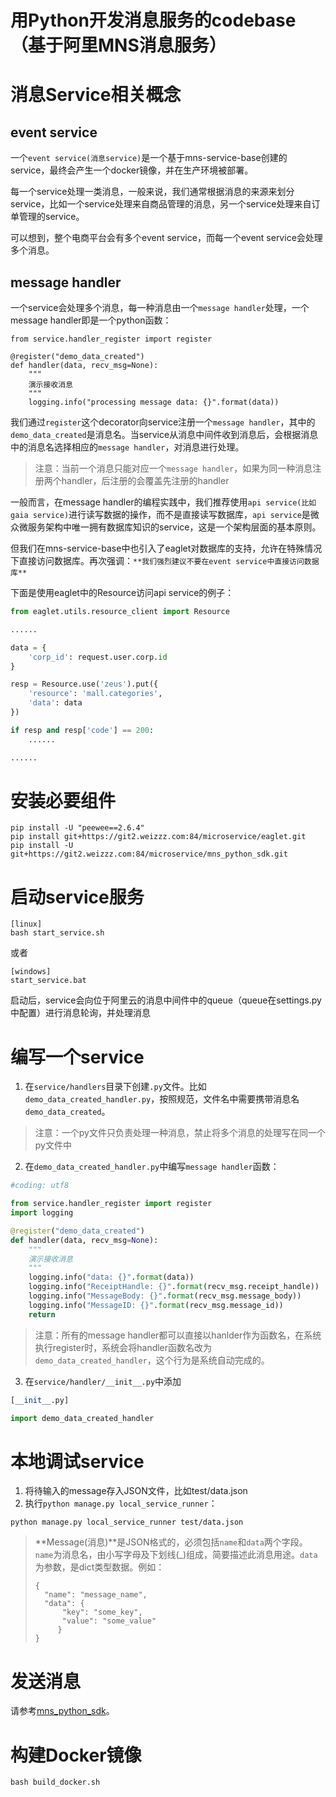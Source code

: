 # 用Python开发消息服务的codebase（基于阿里MNS消息服务）

# 消息Service相关概念
## event service
一个`event service(消息service)`是一个基于mns-service-base创建的service，最终会产生一个docker镜像，并在生产环境被部署。

每一个service处理一类消息，一般来说，我们通常根据消息的来源来划分service，比如一个service处理来自商品管理的消息，另一个service处理来自订单管理的service。

可以想到，整个电商平台会有多个event service，而每一个event service会处理多个消息。

## message handler
一个service会处理多个消息，每一种消息由一个`message handler`处理，一个message handler即是一个python函数：

```
from service.handler_register import register

@register("demo_data_created")
def handler(data, recv_msg=None):
	"""
	演示接收消息
	"""
	logging.info("processing message data: {}".format(data))
```

我们通过`register`这个decorator向service注册一个`message handler`，其中的`demo_data_created`是消息名。当service从消息中间件收到消息后，会根据消息中的消息名选择相应的`message handler`，对消息进行处理。

> 注意：当前一个消息只能对应一个`message handler`，如果为同一种消息注册两个handler，后注册的会覆盖先注册的handler

一般而言，在message handler的编程实践中，我们推荐使用`api service(比如gaia service)`进行读写数据的操作，而不是直接读写数据库，`api service`是微众微服务架构中唯一拥有数据库知识的service，这是一个架构层面的基本原则。

但我们在mns-service-base中也引入了eaglet对数据库的支持，允许在特殊情况下直接访问数据库。再次强调：`**我们强烈建议不要在event service中直接访问数据库**`

下面是使用eaglet中的Resource访问api service的例子：
```python
from eaglet.utils.resource_client import Resource

......

data = {
	'corp_id': request.user.corp.id
}

resp = Resource.use('zeus').put({
	'resource': 'mall.categories',
	'data': data
})

if resp and resp['code'] == 200:
	......

......
```

# 安装必要组件

```
pip install -U "peewee==2.6.4"
pip install git+https://git2.weizzz.com:84/microservice/eaglet.git
pip install -U git+https://git2.weizzz.com:84/microservice/mns_python_sdk.git
```

# 启动service服务
```
[linux]
bash start_service.sh
```

或者

```
[windows]
start_service.bat
```

启动后，service会向位于阿里云的消息中间件中的queue（queue在settings.py中配置）进行消息轮询，并处理消息


# 编写一个service
1. 在`service/handlers`目录下创建`.py`文件。比如`demo_data_created_handler.py`，按照规范，文件名中需要携带消息名`demo_data_created`。

> 注意：一个py文件只负责处理一种消息，禁止将多个消息的处理写在同一个py文件中

2. 在`demo_data_created_handler.py`中编写`message handler`函数：

```python
#coding: utf8

from service.handler_register import register
import logging

@register("demo_data_created")
def handler(data, recv_msg=None):
    """
    演示接收消息
    """
    logging.info("data: {}".format(data))
    logging.info("ReceiptHandle: {}".format(recv_msg.receipt_handle))
    logging.info("MessageBody: {}".format(recv_msg.message_body))
    logging.info("MessageID: {}".format(recv_msg.message_id))
    return
```

> 注意：所有的message handler都可以直接以hanlder作为函数名，在系统执行register时，系统会将handler函数名改为`demo_data_created_handler`，这个行为是系统自动完成的。

3. 在`service/handler/__init__.py`中添加
```python
[__init__.py]

import demo_data_created_handler
```

# 本地调试service

1. 将待输入的message存入JSON文件，比如test/data.json
2. 执行`python manage.py local_service_runner`：
```
python manage.py local_service_runner test/data.json
```

> **Message(消息)**是JSON格式的，必须包括`name`和`data`两个字段。`name`为消息名，由小写字母及下划线(_)组成，简要描述此消息用途。`data`为参数，是dict类型数据。例如：
> ```
> {
>   "name": "message_name",
>   "data": {
>       "key": "some_key",
>       "value": "some_value"
>      }
> }
> ```

# 发送消息

请参考[mns_python_sdk](https://git2.weizzz.com:84/microservice/mns_python_sdk)。


# 构建Docker镜像

```
bash build_docker.sh
```
